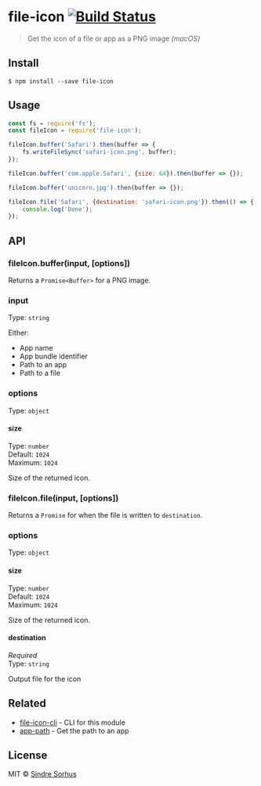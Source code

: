 # file-icon [![Build Status](https://travis-ci.org/sindresorhus/file-icon.svg?branch=master)](https://travis-ci.org/sindresorhus/file-icon)

> Get the icon of a file or app as a PNG image *(macOS)*


## Install

```
$ npm install --save file-icon
```


## Usage

```js
const fs = require('fs');
const fileIcon = require('file-icon');

fileIcon.buffer('Safari').then(buffer => {
	fs.writeFileSync('safari-icon.png', buffer);
});

fileIcon.buffer('com.apple.Safari', {size: 64}).then(buffer => {});

fileIcon.buffer('unicorn.jpg').then(buffer => {});

fileIcon.file('Safari', {destination: 'safari-icon.png'}).then(() => {
	console.log('Done');
});
```


## API

### fileIcon.buffer(input, [options])

Returns a `Promise<Buffer>` for a PNG image.

### input

Type: `string`

Either:
- App name
- App bundle identifier
- Path to an app
- Path to a file

### options

Type: `object`

#### size

Type: `number`<br>
Default: `1024`<br>
Maximum: `1024`

Size of the returned icon.

### fileIcon.file(input, [options])

Returns a `Promise` for when the file is written to `destination`.

### options

Type: `object`

#### size

Type: `number`<br>
Default: `1024`<br>
Maximum: `1024`

Size of the returned icon.

#### destination

*Required*<br>
Type: `string`

Output file for the icon


## Related

- [file-icon-cli](https://github.com/sindresorhus/file-icon-cli) - CLI for this module
- [app-path](https://github.com/sindresorhus/app-path) - Get the path to an app


## License

MIT © [Sindre Sorhus](https://sindresorhus.com)
